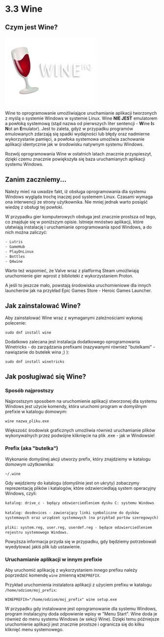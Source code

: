 # 3.3 Wine

## Czym jest Wine?

![Wine](./gfx/wine_1.png)

Wine to oprogramowanie umożliwiające uruchamianie aplikacji tworzonych z myślą o systemie Windows w systemie Linux. Wine **NIE JEST** emulatorem a powłoką systemową (stąd nazwa od pierwszych liter sentencji - **W**ine **I**s **N**ot an **E**mulator). Jest to zaleta, gdyż w przypadku programów emulowanych zdarzają się spadki wydajności lub błędy oraz nadmierne wykorzystanie pamięci, a powłoka systemowa umożlwia zachowanie aplikacji identycznie jak w środowisku natywnym systemu Windows.

Rozwój oprogramowania Wine w ostatnich latach znacznie przyspieszył, dzięki czemu znacznie powiększyła się baza uruchamianych aplikacji systemu Windows.

## Zanim zaczniemy...
Należy mieć na uwadze fakt, iż obsługa oprogramowania dla systemu Windows wygląda trochę inaczej pod systemem Linux. Czasami wymaga ona interwencji ze strony użytkownika. Nie mniej jednak warto posiąść wiedzę z obsługi tej powłoki.

W przypadku gier komputerowych obsługa jest znacznie prostsza od tego, co znajduje się w poniższym opisie. Istnieje mnóstwo aplikacji, które ułatwiają instalację i uruchamianie oprogramowania spod Windows, a do nich można zaliczyć:
```
- Lutris
- GameHub
- PlayOnLinux
- Bottles
- Q4wine
```

Warto też wspomieć, że Valve wraz z platformą Steam umożlwiają uruchomienie gier wprost z biblioteki z wykorzystaniem Proton.

A jeśli to jeszcze mało, powstają środowiska uruchomieniowe dla innych launcherów jak na przykład Epic Games Store - Heroic Games Launcher.

## Jak zainstalować Wine?
Aby zainstalować Wine wraz z wymaganymi zależnościami wykonaj polecenie:
```
sudo dnf install wine
```

Dodatkowo zalecana jest instalacja dodatkowego oprogramowania Winetricks - do zarządzania prefixami (nazywanymi również "butelkami" - nawiązanie do butelek wina ;) ):
```
sudo dnf install winetricks
```

## Jak posługiwać się Wine?

### Sposób najprostszy
Najprostszym sposobem na uruchomienie aplikacji stworzonej dla systemu Windows jest użycie komendy, która uruchomi program w domyślnym prefixie w katalogu domowym:
```
wine nazwa_pliku.exe
```
Większość środowisk graficznych umożliwia również uruchamianie plików wykonywalnych przez podwójne kliknięcie na plik .exe - jak w Windowsie!

### Prefix (aka "butelka")

Wykonanie domyślnej akcji utworzy prefix, który znajdziemy w katalogu domowym użytkownika:
```
~/.wine
```
Gdy wejdziemy do katalogu (domyślnie jest on ukryty) zobaczymy reprezentację plików i katalogów, które odzwierciedlają system operacyjny Windows, czyli:
```
katalog: drive_c - będący odzwierciedleniem dysku C: systemu Windows

katalog: dosdevices - zawierający linki symboliczne do dysków systemowych oraz urządzeń systemowych (na przykład portów szeregowych)

pliki: system.reg, user.reg, userdef.reg - będące odzwierciedleniem rejestru systemowego Windows.
```
Powyższa informacja przyda się w przypadku, gdy będziemy potrzebowali wyedytować jakiś plik lub ustawienie.

### Uruchamianie aplikacji w innym prefixie
Aby uruchomić aplikację z wykorzystaniem innego prefixu należy poprzedzić komendę ```wine``` zmienną ```WINEPREFIX```.

Przykład uruchomienia instalatora aplikacji z użyciem prefixu w katalogu ```/home/odziom/moj_prefix```:
```
WINEPREFIX="/home/odziom/moj_prefix" wine setup.exe
```
W przypadku gdy instalowane jest oprogramowanie dla systemu Windows, program instalacyjny doda odpowienie wpisy w "Menu Start". Wine doda je również do menu systemu Windows (w sekcji Wine). Dzięki temu późniejsze uruchomienie aplikacji jest znacznie prostsze i ogranicza się do kilku kliknięć menu systemowego.

